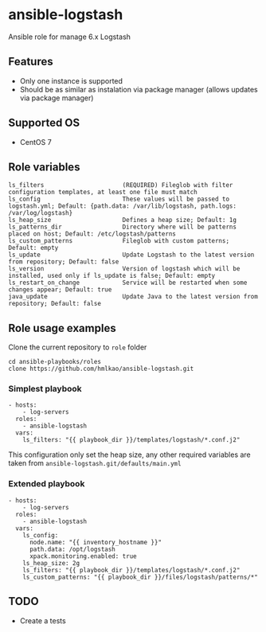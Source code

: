 # ansible-logstash
Ansible role for manage 6.x Logstash

## Features
 - Only one instance is supported
 - Should be as similar as instalation via package manager (allows updates via package manager)

## Supported OS
 - CentOS 7

## Role variables
```
ls_filters                      (REQUIRED) Fileglob with filter configuration templates, at least one file must match
ls_config                       These values will be passed to logstash.yml; Default: {path.data: /var/lib/logstash, path.logs: /var/log/logstash}
ls_heap_size                    Defines a heap size; Default: 1g
ls_patterns_dir                 Directory where will be patterns placed on host; Default: /etc/logstash/patterns
ls_custom_patterns              Fileglob with custom patterns; Default: empty
ls_update                       Update Logstash to the latest version from repository; Default: false
ls_version                      Version of logstash which will be installed, used only if ls_update is false; Default: empty
ls_restart_on_change            Service will be restarted when some changes appear; Default: true
java_update                     Update Java to the latest version from repository; Default: false
```

## Role usage examples
Clone the current repository to `role` folder
```
cd ansible-playbooks/roles
clone https://github.com/hmlkao/ansible-logstash.git
```

### Simplest playbook
```
- hosts:
    - log-servers
  roles:
    - ansible-logstash
  vars:
    ls_filters: "{{ playbook_dir }}/templates/logstash/*.conf.j2"
```
This configuration only set the heap size, any other required variables are taken from `ansible-logstash.git/defaults/main.yml`

### Extended playbook
```
- hosts:
    - log-servers
  roles:
    - ansible-logstash
  vars:
    ls_config:
      node.name: "{{ inventory_hostname }}"
      path.data: /opt/logstash
      xpack.monitoring.enabled: true
    ls_heap_size: 2g
    ls_filters: "{{ playbook_dir }}/templates/logstash/*.conf.j2"
    ls_custom_patterns: "{{ playbook_dir }}/files/logstash/patterns/*"
```

## TODO
- Create a tests
